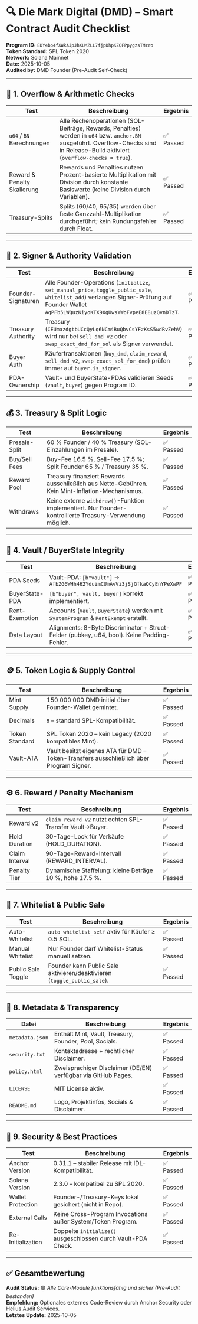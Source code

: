 # 🔍 Die Mark Digital (DMD) – Smart Contract Audit Checklist

**Program ID:** `EDY4bp4fXWkAJpJhXUMZLL7fjpDhpKZQFPpygzsTMzro`  
**Token Standard:** SPL Token 2020  
**Network:** Solana Mainnet  
**Date:** 2025-10-05  
**Audited by:** DMD Founder (Pre-Audit Self-Check)

---

## 🧩 1. Overflow & Arithmetic Checks

| Test | Beschreibung | Ergebnis |
|------|---------------|-----------|
| `u64` / `BN` Berechnungen | Alle Rechenoperationen (SOL-Beiträge, Rewards, Penalties) werden in `u64` bzw. `anchor.BN` ausgeführt. Overflow-Checks sind in Release-Build aktiviert (`overflow-checks = true`). | ✅ Passed |
| Reward & Penalty Skalierung | Rewards und Penalties nutzen Prozent-basierte Multiplikation mit Division durch konstante Basiswerte (keine Division durch Variablen). | ✅ Passed |
| Treasury-Splits | Splits (60/40, 65/35) werden über feste Ganzzahl-Multiplikation durchgeführt; kein Rundungsfehler durch Float. | ✅ Passed |

---

## 🧾 2. Signer & Authority Validation

| Test | Beschreibung | Ergebnis |
|------|---------------|-----------|
| Founder-Signaturen | Alle Founder-Operations (`initialize`, `set_manual_price`, `toggle_public_sale`, `whitelist_add`) verlangen Signer-Prüfung auf Founder Wallet `AqPFb5LWQuzKiyoKTX9XgUwsYWoFvpeE8E8uzQvnDTzT`. | ✅ Passed |
| Treasury Authority | Treasury (`CEUmazdgtbUCcQyLq6NCm4BuQbvCsYFzKsS5wdRvZehV`) wird nur bei `sell_dmd_v2` oder `swap_exact_dmd_for_sol` als Signer verwendet. | ✅ Passed |
| Buyer Auth | Käufertransaktionen (`buy_dmd`, `claim_reward`, `sell_dmd_v2`, `swap_exact_sol_for_dmd`) prüfen immer auf `buyer.is_signer`. | ✅ Passed |
| PDA-Ownership | Vault- und BuyerState-PDAs validieren Seeds (`vault`, `buyer`) gegen Program ID. | ✅ Passed |

---

## 💰 3. Treasury & Split Logic

| Test | Beschreibung | Ergebnis |
|------|---------------|-----------|
| Presale-Split | 60 % Founder / 40 % Treasury (SOL-Einzahlungen im Presale). | ✅ Passed |
| Buy/Sell Fees | Buy-Fee 16.5 %, Sell-Fee 17.5 %; Split Founder 65 % / Treasury 35 %. | ✅ Passed |
| Reward Pool | Treasury finanziert Rewards ausschließlich aus Netto-Gebühren. Kein Mint-Inflation-Mechanismus. | ✅ Passed |
| Withdraws | Keine externe `withdraw()`-Funktion implementiert. Nur Founder-kontrollierte Treasury-Verwendung möglich. | ✅ Passed |

---

## 🏦 4. Vault / BuyerState Integrity

| Test | Beschreibung | Ergebnis |
|------|---------------|-----------|
| PDA Seeds | Vault-PDA: `[b"vault"]` → `AfbZG6WHh462YduimCUmAvVi3jSjGfkaQCyEnYPeXwPF` | ✅ Passed |
| BuyerState-PDA | `[b"buyer", vault, buyer]` korrekt implementiert. | ✅ Passed |
| Rent-Exemption | Accounts (`Vault`, `BuyerState`) werden mit `SystemProgram` & `RentExempt` erstellt. | ✅ Passed |
| Data Layout | Alignments: 8-Byte Discriminator + Struct-Felder (pubkey, u64, bool). Keine Padding-Fehler. | ✅ Passed |

---

## 🪙 5. Token Logic & Supply Control

| Test | Beschreibung | Ergebnis |
|------|---------------|-----------|
| Mint Supply | 150 000 000 DMD initial über Founder-Wallet gemintet. | ✅ Passed |
| Decimals | `9` – standard SPL-Kompatibilität. | ✅ Passed |
| Token Standard | SPL Token 2020 – kein Legacy (2020 kompatibles Mint). | ✅ Passed |
| Vault-ATA | Vault besitzt eigenes ATA für DMD – Token-Transfers ausschließlich über Program Signer. | ✅ Passed |

---

## ⚙️ 6. Reward / Penalty Mechanism

| Test | Beschreibung | Ergebnis |
|------|---------------|-----------|
| Reward v2 | `claim_reward_v2` nutzt echten SPL-Transfer Vault→Buyer. | ✅ Passed |
| Hold Duration | 30-Tage-Lock für Verkäufe (HOLD_DURATION). | ✅ Passed |
| Claim Interval | 90-Tage-Reward-Intervall (REWARD_INTERVAL). | ✅ Passed |
| Penalty Tier | Dynamische Staffelung: kleine Beträge 10 %, hohe 17.5 %. | ✅ Passed |

---

## 🧰 7. Whitelist & Public Sale

| Test | Beschreibung | Ergebnis |
|------|---------------|-----------|
| Auto-Whitelist | `auto_whitelist_self` aktiv für Käufer ≥ 0.5 SOL. | ✅ Passed |
| Manual Whitelist | Nur Founder darf Whitelist-Status manuell setzen. | ✅ Passed |
| Public Sale Toggle | Founder kann Public Sale aktivieren/deaktivieren (`toggle_public_sale`). | ✅ Passed |

---

## 🧾 8. Metadata & Transparency

| Datei | Beschreibung | Ergebnis |
|--------|---------------|-----------|
| `metadata.json` | Enthält Mint, Vault, Treasury, Founder, Pool, Socials. | ✅ Passed |
| `security.txt` | Kontaktadresse + rechtlicher Disclaimer. | ✅ Passed |
| `policy.html` | Zweisprachiger Disclaimer (DE/EN) verfügbar via GitHub Pages. | ✅ Passed |
| `LICENSE` | MIT License aktiv. | ✅ Passed |
| `README.md` | Logo, Projektinfos, Socials & Disclaimer. | ✅ Passed |

---

## 🧠 9. Security & Best Practices

| Test | Beschreibung | Ergebnis |
|------|---------------|-----------|
| Anchor Version | 0.31.1 – stabiler Release mit IDL-Kompatibilität. | ✅ Passed |
| Solana Version | 2.3.0 – kompatibel zu SPL 2020. | ✅ Passed |
| Wallet Protection | Founder-/Treasury-Keys lokal gesichert (nicht in Repo). | ✅ Passed |
| External Calls | Keine Cross-Program Invocations außer System/Token Program. | ✅ Passed |
| Re-Initialization | Doppelte `initialize()` ausgeschlossen durch Vault-PDA Check. | ✅ Passed |

---

## ✅ Gesamtbewertung

**Audit Status:** 🟢 *Alle Core-Module funktionsfähig und sicher (Pre-Audit bestanden)*  
**Empfehlung:** Optionales externes Code-Review durch Anchor Security oder Helius Audit Services.  
**Letztes Update:** 2025-10-05  
